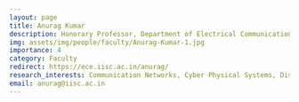 ```yaml
---
layout: page
title: Anurag Kumar
description: Honorary Professor, Department of Electrical Communication Engineering (ECE)
img: assets/img/people/faculty/Anurag-Kumar-1.jpg
importance: 4
category: Faculty
redirect: https://ece.iisc.ac.in/anurag/
research_interests: Communication Networks, Cyber Physical Systems, Distributed Systems; Stochastic modelling, Analysis, Inference, Optimisation, and Control problems arising in such systems
email: anurag@iisc.ac.in
---
```

